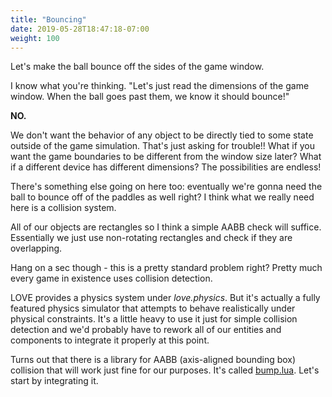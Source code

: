 ```yaml
---
title: "Bouncing"
date: 2019-05-28T18:47:18-07:00
weight: 100
---
```


Let's make the ball bounce off the sides of the game window.

I know what you're thinking. "Let's just read the dimensions of the game window. When the ball goes past them, we know it should bounce!"

**NO.**

We don't want the behavior of any object to be directly tied to some state outside of the game simulation. That's just asking for trouble!! What if you want the game boundaries to be different from the window size later? What if a different device has different dimensions? The possibilities are endless!

There's something else going on here too: eventually we're gonna need the ball to bounce off of the paddles as well right? I think what we really need here is a collision system.

All of our objects are rectangles so I think a simple AABB check will suffice. Essentially we just use non-rotating rectangles and check if they are overlapping.

Hang on a sec though - this is a pretty standard problem right? Pretty much every game in existence uses collision detection.

LOVE provides a physics system under _love.physics_. But it's actually a fully featured physics simulator that attempts to behave realistically under physical constraints. It's a little heavy to use it just for simple collision detection and we'd probably have to rework all of our entities and components to integrate it properly at this point.

Turns out that there is a library for AABB (axis-aligned bounding box) collision that will work just fine for our purposes. It's called [bump.lua](https://github.com/kikito/bump.lua). Let's start by integrating it.
